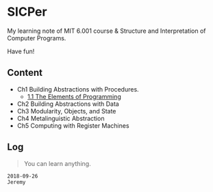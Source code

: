 # SICPer

My learning note of MIT 6.001 course &amp; Structure and Interpretation of Computer Programs. 

Have fun!

## Content

- Ch1 Building Abstractions with Procedures.
    - [1.1 The Elements of Programming](http://note.youdao.com/noteshare?id=86954a6b0433687c94e89d77df74799a&sub=78F45307D33B482798B35464C45F1B0D)
- Ch2 Building Abstractions with Data
- Ch3 Modularity, Objects, and State
- Ch4 Metalinguistic Abstraction
- Ch5 Computing with Register Machines 

## Log

> You can learn anything.

```
2018-09-26
Jeremy
```
